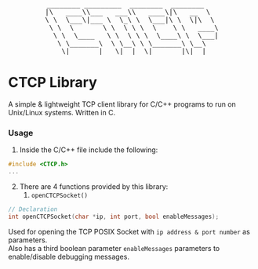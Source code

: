 <pre align="center">
________ _________  ________  ________   
|\   ____\\___   ___\\   ____\|\   __  \  
\ \  \___\|___ \  \_\ \  \___|\ \  \|\  \ 
 \ \  \       \ \  \ \ \  \    \ \   ____\
  \ \  \____   \ \  \ \ \  \____\ \  \___|
   \ \_______\  \ \__\ \ \_______\ \__\   
    \|_______|   \|__|  \|_______|\|__|   
</pre>
# CTCP Library
A simple & lightweight TCP client library for C/C++ programs to run on Unix/Linux systems. Written in C.
<br>

### Usage
1. Inside the C/C++ file include the following:
```C
#include <CTCP.h>
...
```

2. There are 4 functions provided by this library:
   1. `openCTCPSocket()`
  ```C
  // Declaration
  int openCTCPSocket(char *ip, int port, bool enableMessages);
  ```
  Used for opening the TCP POSIX Socket with `ip address & port number` as parameters.<br>
  Also has a third boolean parameter `enableMessages` parameters to enable/disable debugging messages.
